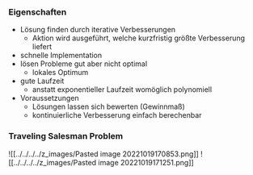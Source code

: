 ### Eigenschaften
+ Lösung finden durch iterative Verbesserungen
	+ Aktion wird ausgeführt, welche kurzfristig größte Verbesserung liefert
+ schnelle Implementation
+ lösen Probleme gut aber nicht optimal
	+ lokales Optimum
+ gute Laufzeit
	+ anstatt exponentieller Laufzeit womöglich polynomiell
+ Voraussetzungen
	+ Lösungen lassen sich bewerten (Gewinnmaß)
	+ kontinuierliche Verbesserung einfach berechenbar

### Traveling Salesman Problem
![[../../../../z_images/Pasted image 20221019170853.png]]
![[../../../../z_images/Pasted image 20221019171251.png]]